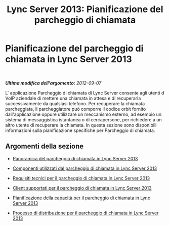 ﻿---
title: 'Lync Server 2013: Pianificazione del parcheggio di chiamata'
TOCTitle: Pianificazione del parcheggio di chiamata
ms:assetid: e463c4ba-b7e4-42e5-98f0-0c8b842206dd
ms:mtpsurl: https://technet.microsoft.com/it-it/library/Gg399010(v=OCS.15)
ms:contentKeyID: 49302265
ms.date: 08/24/2015
mtps_version: v=OCS.15
ms.translationtype: HT
---

# Pianificazione del parcheggio di chiamata in Lync Server 2013

 

_**Ultima modifica dell'argomento:** 2012-09-07_

L' applicazione Parcheggio di chiamata di Lync Server consente agli utenti d VoIP aziendale di mettere una chiamata in attesa e di recuperarla successivamente da qualsiasi telefono. Per recuperare la chiamata parcheggiata, il parcheggiatore può comporre il codice orbit fornito dall'applicazione oppure utilizzare un meccanismo esterno, ad esempio un sistema di messaggistica istantanea o di cercapersone, per richiedere a un altro utente di recuperare la chiamata. In questa sezione sono disponibili informazioni sulla pianificazione specifiche per Parcheggio di chiamata.

## Argomenti della sezione

  - [Panoramica del parcheggio di chiamata in Lync Server 2013](lync-server-2013-overview-of-call-park.md)

  - [Componenti utilizzati dal parcheggio di chiamata in Lync Server 2013](lync-server-2013-components-used-by-call-park.md)

  - [Requisiti tecnici per il parcheggio di chiamata in Lync Server 2013](lync-server-2013-technical-requirements-for-call-park.md)

  - [Client supportati per il parcheggio di chiamata in Lync Server 2013](lync-server-2013-clients-supported-for-call-park.md)

  - [Pianificazione della capacità per il parcheggio di chiamata in Lync Server 2013](lync-server-2013-capacity-planning-for-call-park.md)

  - [Processo di distribuzione per il parcheggio di chiamata in Lync Server 2013](lync-server-2013-deployment-process-for-call-park.md)

